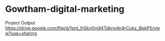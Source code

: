 # Gowtham-digital-marketing
Project Output
https://drive.google.com/file/d/1pnI_lhSkv0m94Tdknx4n4rCukz_BpkP5/view?usp=sharing
